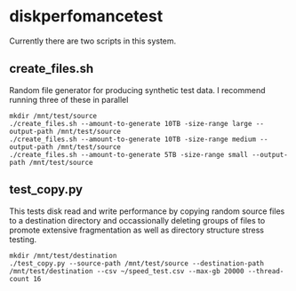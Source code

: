 # diskperfomancetest

Currently there are two scripts in this system.

## create_files.sh

Random file generator for producing synthetic test data. I recommend running three of these in parallel

```
mkdir /mnt/test/source
./create_files.sh --amount-to-generate 10TB -size-range large --output-path /mnt/test/source
./create_files.sh --amount-to-generate 10TB -size-range medium --output-path /mnt/test/source
./create_files.sh --amount-to-generate 5TB -size-range small --output-path /mnt/test/source
```

## test_copy.py

This tests disk read and write performance by copying random source files to a destination directory and occassionally deleting groups of files to promote extensive fragmentation as well as directory structure stress testing.

```
mkdir /mnt/test/destination
./test_copy.py --source-path /mnt/test/source --destination-path /mnt/test/destination --csv ~/speed_test.csv --max-gb 20000 --thread-count 16
```

